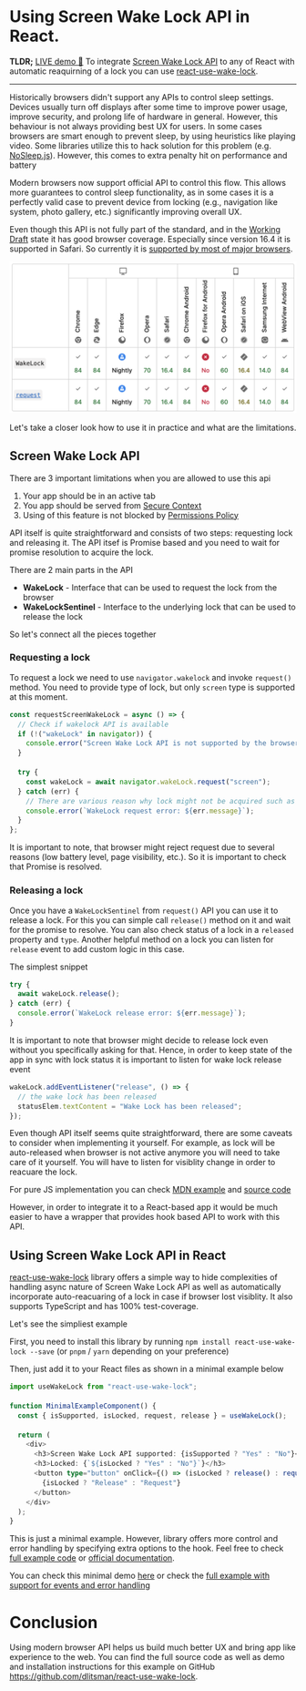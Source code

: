 # Using Screen Wake Lock API in React.

**TLDR;** [LIVE demo 🚀](https://dlitsman.github.io/react-use-wake-lock/) To integrate [Screen Wake Lock API](https://developer.mozilla.org/en-US/docs/Web/API/Screen_Wake_Lock_API) to any of React with automatic reaquirning of a lock you can use [react-use-wake-lock](https://github.com/dlitsman/react-use-wake-lock).

---

Historically browsers didn't support any APIs to control sleep settings. Devices usually turn off displays after some time to improve power usage, improve security, and prolong life of hardware in general. However, this behaviour is not always providing best UX for users. In some cases browsers are smart enough to prevent sleep, by using heuristics like playing video. Some libraries utilize this to hack solution for this problem (e.g. [NoSleep.js](https://github.com/richtr/NoSleep.js)). However, this comes to extra penalty hit on performance and battery

Modern browsers now support official API to control this flow. This allows more guarantees to control sleep functionality, as in some cases it is a perfectly valid case to prevent device from locking (e.g., navigation like system, photo gallery, etc.) significantly improving overall UX.

Even though this API is not fully part of the standard, and in the [Working Draft](https://www.w3.org/TR/screen-wake-lock/) state it has good browser coverage. Especially since version 16.4 it is supported in Safari. So currently it is [supported by most of major browsers](https://developer.mozilla.org/en-US/docs/Web/API/Screen_Wake_Lock_API#browser_compatibility).

![image](./imgs/browser-support.png)

Let's take a closer look how to use it in practice and what are the limitations.

## Screen Wake Lock API

There are 3 important limitations when you are allowed to use this api
1. Your app should be in an active tab
2. You app should be served from [Secure Context](https://developer.mozilla.org/en-US/docs/Web/Security/Secure_Contexts)
3. Using of this feature is not blocked by [Permissions Policy](https://developer.mozilla.org/en-US/docs/Web/HTTP/Permissions_Policy)

API itself is quite straightforward and consists of two steps: requesting lock and releasing it. The API itsef is Promise based and you need to wait for promise resolution to acquire the lock.

There are 2 main parts in the API
- **WakeLock** - Interface that can be used to request the lock from the browser
- **WakeLockSentinel** - Interface to the underlying lock that can be used to release the lock

So let's connect all the pieces together 

### Requesting a lock

To request a lock we need to use `navigator.wakelock` and invoke `request()` method. You need to provide type of lock, but only `screen` type is supported at this moment.

```js
const requestScreenWakeLock = async () => {
  // Check if wakelock API is available
  if (!("wakeLock" in navigator)) {
    console.error("Screen Wake Lock API is not supported by the browser")  
  }

  try {
    const wakeLock = await navigator.wakeLock.request("screen");
  } catch (err) {
    // There are various reason why lock might not be acquired such as tab is not active, low battery on a device, permissions
    console.error(`WakeLock request error: ${err.message}`);
  }
};
```

It is important to note, that browser might reject request due to several reasons (low battery level, page visibility, etc.). So it is important to check that Promise is resolved.

### Releasing a lock

Once you have a `WakeLockSentinel` from `request()` API you can use it to release a lock. For this you can simple call `release()` method on it and wait for the promise to resolve. You can also check status of a lock in a `released` property and `type`. Another helpful method on a lock you can listen for `release` event to add custom logic in this case.

The simplest snippet

```js
try {
  await wakeLock.release();
} catch (err) {
  console.error(`WakeLock release error: ${err.message}`);
}
```

It is important to note that browser might decide to release lock even without you specifically asking for that. Hence, in order to keep state of the app in sync with lock status it is important to listen for wake lock release event

```js
wakeLock.addEventListener("release", () => {
  // the wake lock has been released
  statusElem.textContent = "Wake Lock has been released";
});
```

Even though API itself seems quite straightforward, there are some caveats to consider when implementing it yourself. For example, as lock will be auto-released when browser is not active anymore you will need to take care of it yourself. You will have to listen for visiblity change in order to reacuare the lock.

For pure JS implementation you can check [MDN example](https://mdn.github.io/dom-examples/screen-wake-lock-api/) and [source code](https://github.com/mdn/dom-examples/blob/main/screen-wake-lock-api/script.js)

However, in order to integrate it to a React-based app it would be much easier to have a wrapper that provides hook based API to work with this API.

## Using Screen Wake Lock API in React

[react-use-wake-lock](https://github.com/dlitsman/react-use-wake-lock) library offers a simple way to hide complexities of handling async nature of Screen Wake Lock API as well as automatically incorporate auto-reacuaring of a lock in case if browser lost visiblity. It also supports TypeScript and has 100% test-coverage.

Let's see the simpliest example

First, you need to install this library by running `npm install react-use-wake-lock --save` (or `pnpm` / `yarn` depending on your preference)

Then, just add it to your React files as shown in a minimal example below

```ts
import useWakeLock from "react-use-wake-lock";

function MinimalExampleComponent() {
  const { isSupported, isLocked, request, release } = useWakeLock();

  return (
    <div>
      <h3>Screen Wake Lock API supported: {isSupported ? "Yes" : "No"}</h3>
      <h3>Locked: {`${isLocked ? "Yes" : "No"}`}</h3>
      <button type="button" onClick={() => (isLocked ? release() : request())}>
        {isLocked ? "Release" : "Request"}
      </button>
    </div>
  );
}
```

This is just a minimal example. However, library offers more control and error handling by specifying extra options to the hook. Feel free to check [full example code](https://github.com/dlitsman/react-use-wake-lock/blob/main/example/src/App.tsx) or [official documentation](https://github.com/dlitsman/react-use-wake-lock/tree/main?tab=readme-ov-file#usewakelock-api).

You can check this minimal demo [here](https://dlitsman.github.io/react-use-wake-lock/?min=1) or check the [full example with support for events and error handling](https://dlitsman.github.io/react-use-wake-lock/)

# Conclusion

Using modern browser API helps us build much better UX and bring app like experience to the web. You can find the full source code as well as demo and installation instructions for this example on GitHub https://github.com/dlitsman/react-use-wake-lock.